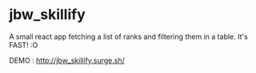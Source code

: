 # jbw_skillify

A small react app fetching a list of ranks and filtering them in a table. It's FAST! :O


DEMO : http://jbw_skillify.surge.sh/
